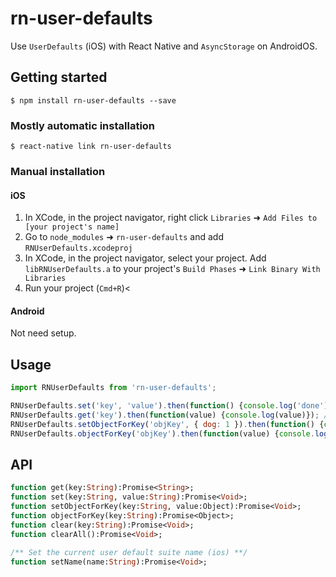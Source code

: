 
# rn-user-defaults

Use `UserDefaults` (iOS) with React Native and `AsyncStorage` on AndroidOS.

## Getting started

`$ npm install rn-user-defaults --save`

### Mostly automatic installation

`$ react-native link rn-user-defaults`

### Manual installation


#### iOS

1. In XCode, in the project navigator, right click `Libraries` ➜ `Add Files to [your project's name]`
2. Go to `node_modules` ➜ `rn-user-defaults` and add `RNUserDefaults.xcodeproj`
3. In XCode, in the project navigator, select your project. Add `libRNUserDefaults.a` to your project's `Build Phases` ➜ `Link Binary With Libraries`
4. Run your project (`Cmd+R`)<

#### Android

Not need setup.

## Usage
```javascript
import RNUserDefaults from 'rn-user-defaults';

RNUserDefaults.set('key', 'value').then(function() {console.log('done')}); // done
RNUserDefaults.get('key').then(function(value) {console.log(value)}); // value
RNUserDefaults.setObjectForKey('objKey', { dog: 1 }).then(function() {console.log('done')}); // done
RNUserDefaults.objectForKey('objKey').then(function(value) {console.log(value)}); // { dog: 1 }
```

## API

```haxe
function get(key:String):Promise<String>;
function set(key:String, value:String):Promise<Void>;
function setObjectForKey(key:String, value:Object):Promise<Void>;
function objectForKey(key:String):Promise<Object>;
function clear(key:String):Promise<Void>;
function clearAll():Promise<Void>;

/** Set the current user default suite name (ios) **/
function setName(name:String):Promise<Void>;
```
